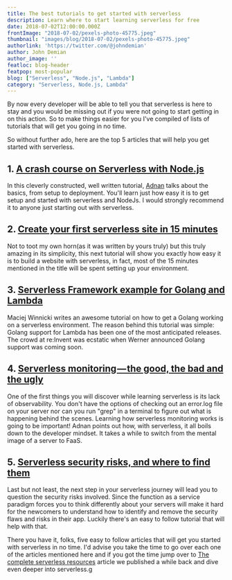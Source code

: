 ```yaml
---
title: The best tutorials to get started with serverless
description: Learn where to start learning serverless for free
date: 2018-07-02T12:00:00.000Z
frontImage: "2018-07-02/pexels-photo-45775.jpeg"
thumbnail: "images/blog/2018-07-02/pexels-photo-45775.jpeg"
authorlink: 'https://twitter.com/@johndemian'
author: John Demian
author_image: ''
featloc: blog-header
featpop: most-popular
blog: ["Serverless", "Node.js", "Lambda"]
category: "Serverless, Node.js, Lambda"
---
```


By now every developer will be able to tell you that serverless is here to stay and you would be missing out if you were not going to start getting in on this action. So to make things easier for you I've compiled of lists of tutorials that will get you going in no time.

So without further ado, here are the top 5 articles that will help you get started with serverless.

<h2>1. <a href="https://hackernoon.com/a-crash-course-on-serverless-with-node-js-632b37d58b44">A crash course on Serverless with Node.js</a></h2>
In this cleverly constructed, well written tutorial, <a href="https://twitter.com/adnanrahic">Adnan</a> talks about the basics, from setup to deployment. You'll learn just how easy it is to get setup and started with serverless and NodeJs. I would strongly recommend it to anyone just starting out with serverless.

<h2>2. <a href="https://dashbird.io/blog/create-your-first-website-in-15-minutes/">Create your first serverless site in 15 minutes </a></h2>
Not to toot my own horn(as it was written by yours truly) but this truly amazing in its simplicity, this next tutorial will show you exactly how easy it is to build a website with serverless, in fact, most of the 15 minutes mentioned in the title will be spent setting up your environment. 

<h2>3. <a href="https://serverless.com/blog/framework-example-golang-lambda-support/">Serverless Framework example for Golang and Lambda</a></h2>
Maciej Winnicki writes an awesome tutorial on how to get a Golang working on a serverless environment. The reason behind this tutorial was simple: Golang support for Lambda has been one of the most anticipated releases. The crowd at re:Invent was ecstatic when Werner announced Golang support was coming soon.


<h2>4. <a href="https://hackernoon.com/serverless-monitoring-the-good-the-bad-and-the-ugly-2b06e7ffd843">Serverless monitoring — the good, the bad and the ugly</a></h2>
One of the first things you will discover while learning serverless is its lack of observability. You don't have the options of checking out an error.log file on your server nor can you run "grep" in a terminal to figure out what is happening behind the scenes. Learning how serverless monitoring works is going to be important!
Adnan points out how, with serverless, it all boils down to the developer mindset. It takes a while to switch from the mental image of a server to FaaS. 

<h2>5. <a href="https://hackernoon.com/fantastic-serverless-security-risks-and-where-to-find-them-737d2206545a">Serverless security risks, and where to find them</a></h2>
Last but not least, the next step in your serverless journey will lead you to question the security risks involved. Since the function as a service paradigm forces you to think differently about your servers will make it hard for the newcomers to understand how to identify and remove the security flaws and risks in their app. Luckily there's an easy to follow tutorial that will help with that.

There you have it, folks, five easy to follow articles that will get you started with serverless in no time. I'd advise you take the time to go over each one of the articles mentioned here and if you got the time jump over to <a href="https://dashbird.io/blog/the-complete-serverless-resources-collection/">The complete serverless resources</a> article we published a while back and dive even deeper into serverless.g